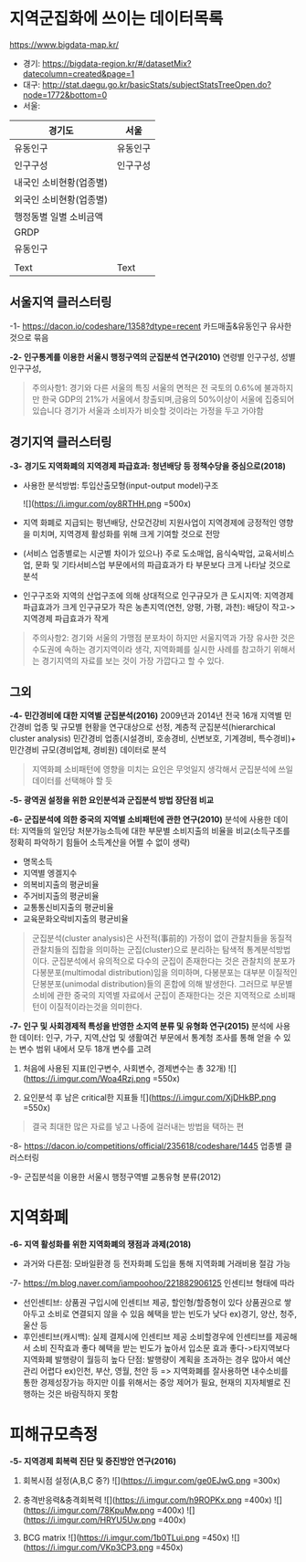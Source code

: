# 지역군집화에 쓰이는 데이터목록

https://www.bigdata-map.kr/
- 경기: https://bigdata-region.kr/#/datasetMix?datecolumn=created&page=1
- 대구: http://stat.daegu.go.kr/basicStats/subjectStatsTreeOpen.do?node=1772&bottom=0
- 서울:

| 경기도                  | 서울     |
| ----------------------- | -------- |
| 유동인구                | 유동인구 |
| 인구구성                | 인구구성 |
| 내국인 소비현황(업종별) |          |
| 외국인 소비현황(업종별) |          |
| 행정동별 일별 소비금액                        |          |
| GRDP                    |          |
| 유동인구                |          |
|                         |          |
| Text                    | Text     |



## 서울지역 클러스터링
-1-
https://dacon.io/codeshare/1358?dtype=recent
카드매출&유동인구 유사한것으로 묶음

**-2-
인구통계를 이용한 서울시 행정구역의 군집분석 연구(2010)**
연령별 인구구성, 성별 인구구성, 
> 주의사항1: 경기와 다른 서울의 특징
> 서울의 면적은 전 국토의 0.6%에 불과하지만 한국 GDP의 21%가 서울에서 창출되며,금융의 50%이상이 서울에 집중되어 있습니다
> 경기가 서울과 소비자가 비슷할 것이라는 가정을 두고 가야함


## 경기지역 클러스터링
**-3-
경기도 지역화폐의 지역경제 파급효과: 청년배당 등 정책수당을 중심으로(2018)**
- 사용한 분석방법: 투입산출모형(input-output model)구조

  ![](https://i.imgur.com/oy8RTHH.png =500x)
- 지역 화폐로 지급되는 펑년배당, 산모건강비 지원사업이 지역경제에 긍정적인 영향을 미치며, 지역경제 활성화를 위해 크게 기여할 것으로 전망
- (서비스 업종별로는 시군별 차이가 있으나) 주로 도소매업, 음식숙박업, 교육서비스업, 문화 및 기타서비스업 부문에서의 파급효과가 타 부문보다 크게 나타날 것으로 분석
- 인구구조와 지역의 산업구조에 의해 
  상대적으로 인구규모가 큰 도시지역: 지역경제 파급효과가 크게
  인구규모가 작은 농촌지역(연천, 양평, 가평, 과천): 배당이 작고->지역경제 파급효과가 작게
> 주의사항2: 경기와 서울의 가맹점 분포차이
> 하지만 서울지역과 가장 유사한 것은 수도권에 속하는 경기지역이라 생각, 지역화폐를 실시한 사례를 참고하기 위해서는 경기지역의 자료를 보는 것이 가장 가깝다고 할 수 있다.



## 그외
**-4-
민간경비에 대한 지역별 군집분석(2016)**
2009년과 2014년 전국 16개 지역별 민간경비 업종 및 규모별 현황을 연구대상으로 선정, 계층적 군집분석(hierarchical cluster analysis)
민간경비 업종(시설경비, 호송경비, 신변보호, 기계경비, 특수경비)+ 민간경비 규모(경비업체, 경비원) 데이터로 분석
> 지역화폐 소비패턴에 영향을 미치는 요인은 무엇일지 생각해서 군집분석에 쓰일 데이터를 선택해야 할 듯
> 
**-5-
광역권 설정을 위한 요인분석과 군집분석 방법 장단점 비교**

**-6-
군집분석에 의한 중국의 지역별 소비패턴에 관한 연구(2010)**
분석에 사용한 데이터: 지역들의 일인당 처분가능소득에 대한 부문별 소비지출의 비율을 비교(소득구조를 정확히 파악하기 힘들어 소득계산을 어쩔 수 없이 생략)
- 명목소득
- 지역별 엥겔지수
- 의복비지출의 평균비율
- 주거비지출의 평균비율
- 교통통신비지출의 평균비율
- 교육문화오락비지출의 평균비율
> 군집분석(cluster analysis)은 사전적(事前的) 가정이 없이 관찰치들을 동질적 관찰치들의 집합을 의미하는 군집(cluster)으로 분리하는 탐색적 통계분석방법이다. 군집분석에서 유의적으로 다수의 군집이 존재한다는 것은 관찰치의 분포가 다봉분포(multimodal distribution)임을 의미하며, 다봉분포는 대부분 이질적인 단봉분포(unimodal distribution)들의 혼합에 의해 발생한다.
> 그러므로 부문별 소비에 관한 중국의 지역별 자료에서 군집이 존재한다는 것은 지역적으로 소비패턴이 이질적이라는것을 의미한다.
> 

**-7-
인구 및 사회경제적 특성을 반영한 소지역 분류 및 유형화 연구(2015)**
분석에 사용한 데이터: 인구, 가구, 지역,산업 및 생활여건 부문에서 통계청 조사를 통해 얻을 수 있는 변수 범위 내에서 모두 18개 변수를 고려
1. 처음에 사용된 지표(인구변수, 사회변수, 경제변수는 총 32개)
![](https://i.imgur.com/Woa4Rzj.png =550x)

2. 요인분석 후 남은 critical한 지표들
![](https://i.imgur.com/XjDHkBP.png =550x)
> 결국 최대한 많은 자료를 넣고 나중에 걸러내는 방법을 택하는 편
> 

-8-
https://dacon.io/competitions/official/235618/codeshare/1445
업종별 클러스터링 

-9-
군집분석을 이용한 서울시 행정구역별 교통유형 분류(2012)
# 지역화폐 
**-6-
지역 활성화를 위한 지역화폐의 쟁점과 과제(2018)**
- 과거와 다른점: 모바일환경 등 전자화폐 도입을 통해 지역화폐 거래비용 절감 가능

-7-
https://m.blog.naver.com/iampoohoo/221882906125
인센티브 형태에 따라
- 선인센티브: 상품권 구입시에 인센티브 제공, 할인형/할증형이 있다
  상품권으로 쌓아두고 소비로 연결되지 않을 수 있음
  혜택을 받는 빈도가 낮다
  ex)경기, 양산, 청주, 울산 등
- 후인센티브(캐시백): 실제 결제시에 인센티브 제공
  소비할경우에 인센티브를 제공해서 소비 진작효과 좋다
  혜택을 받는 빈도가 높아서 입소문 효과 좋다->타지역보다 지역화폐 발행량이 월등히 높다
  단점: 발행량이 계획을 초과하는 경우 많아서 예산관리 어렵다
  ex)인천, 부산, 영월, 천안 등 
=> 지역화폐를 잘사용하면 내수소비를 통한 경제성장가능 하지만 이를 위해서는 중앙 제어가 필요, 현재의 지자체별로 진행하는 것은 바람직하지 못함

# 피해규모측정
**-5- 
지역경제 회복력 진단 및 증진방안 연구(2016)**
1. 회복시점 설정(A,B,C 중?)
![](https://i.imgur.com/ge0EJwG.png =300x)

2. 충격반응력&충격회복력
![](https://i.imgur.com/h9ROPKx.png =400x)
![](https://i.imgur.com/78KpuMw.png =400x)
![](https://i.imgur.com/HRYU5Uw.png =400x)

3. BCG matrix
![](https://i.imgur.com/1b0TLui.png =450x)
![](https://i.imgur.com/VKp3CP3.png =450x)


